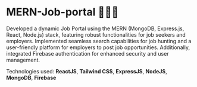 # MERN-Job-portal 👨‍💻🌁
Developed a dynamic Job Portal using the MERN (MongoDB, Express.js, React, Node.js) stack, featuring robust functionalities for job seekers and employers. Implemented
seamless search capabilities for job hunting and a user-friendly platform for employers to post job opportunities. Additionally, integrated Firebase authentication for
enhanced security and user management.

Technologies used: **ReactJS**, **Tailwind CSS**, **ExpressJS**, **NodeJS**, **MongoDB**, **Firebase**

